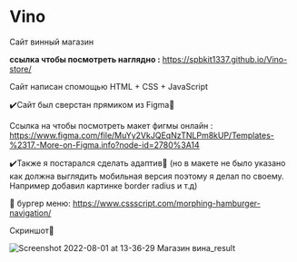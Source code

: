 # Vino

Сайт винный магазин 

<b>ссылка чтобы посмотреть наглядно :</b> https://spbkit1337.github.io/Vino-store/

Сайт написан спомощью HTML + CSS + JavaScript

✔️Сайт был сверстан прямиком из Figma🎨

Ссылка на чтобы посмотреть макет фигмы онлайн : https://www.figma.com/file/MuYy2VkJQEqNzTNLPm8kUP/Templates-%2317.-More-on-Figma.info?node-id=2780%3A14

✔️Также я постарался сделать адаптив📱 (но в макете не было указано как должна выглядить мобильная версия поэтому я делал по своему. Например добавил картинке border radius и т.д)

🍔 бургер меню: https://www.cssscript.com/morphing-hamburger-navigation/

Скриншот🦉


![Screenshot 2022-08-01 at 13-36-29 Магазин вина_result](https://user-images.githubusercontent.com/51737588/182132523-6f1a89da-a568-4409-b3ca-ddeed619d2fe.jpg)
